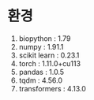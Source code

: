 # 환경
1. biopython : 1.79
2. numpy : 1.91.1
3. scikit learn : 0.23.1
4. torch : 1.11.0+cu113
5. pandas : 1.0.5
6. tqdm : 4.56.0
7. transformers : 4.13.0

